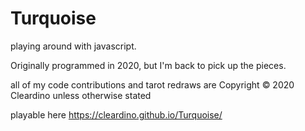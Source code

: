 # Turquoise
playing around with javascript.

Originally programmed in 2020,  but I'm back to pick up the pieces.

all of my code contributions and tarot redraws are Copyright © 2020 Cleardino unless otherwise stated

playable here https://cleardino.github.io/Turquoise/
